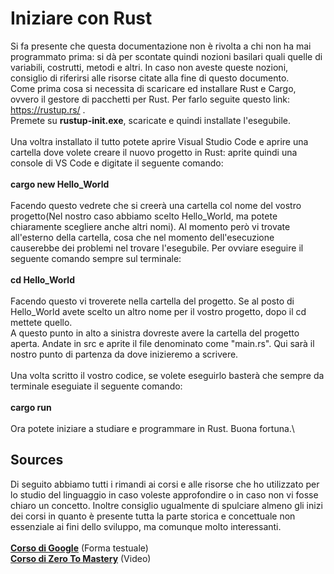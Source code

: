 # Iniziare con Rust
Si fa presente che questa documentazione non è rivolta a chi non ha mai programmato prima: si dà per scontate quindi nozioni basilari quali quelle di variabili, costrutti, metodi e altri. In caso non aveste queste nozioni, consiglio di riferirsi alle risorse citate alla fine di questo documento. \
Come prima cosa si necessita di scaricare ed installare Rust e Cargo, ovvero il gestore di pacchetti per Rust. Per farlo seguite questo link: https://rustup.rs/ .\
Premete su **rustup-init.exe**, scaricate e quindi installate l'esegubile.\
\
Una voltra installato il tutto potete aprire Visual Studio Code e aprire una cartella dove volete creare il nuovo progetto in Rust: aprite quindi una console di VS Code e digitate il seguente comando: \
\
**cargo new Hello_World**\
\
Facendo questo vedrete che si creerà una cartella col nome del vostro progetto(Nel nostro caso abbiamo scelto Hello_World, ma potete chiaramente scegliere anche altri nomi). Al momento però vi trovate all'esterno della
cartella, cosa che nel momento dell'esecuzione causerebbe dei problemi nel trovare l'esegubile. Per ovviare eseguire il seguente comando sempre sul terminale: \
\
**cd Hello_World** \
\
Facendo questo vi troverete nella cartella del progetto. Se al posto di Hello_World avete scelto un altro nome per il vostro progetto, dopo il cd mettete quello.\
A questo punto in alto a sinistra dovreste avere la cartella del progetto aperta. Andate in src e aprite il file denominato come "main.rs". Qui sarà il nostro punto di partenza da dove inizieremo a scrivere.\
\
Una volta scritto il vostro codice, se volete eseguirlo basterà che sempre da terminale eseguiate il seguente comando:\
\
**cargo run**\
\
Ora potete iniziare a studiare e programmare in Rust. Buona fortuna.\
## Sources
Di seguito abbiamo tutti i rimandi ai corsi e alle risorse che ho utilizzato per lo studio del linguaggio in caso voleste approfondire o in caso non vi fosse chiaro un concetto. Inoltre consiglio ugualmente di spulciare almeno gli inizi dei corsi in quanto è presente tutta la parte storica e concettuale non essenziale ai fini dello sviluppo, ma comunque molto interessanti.\
\
[**Corso di Google**](https://google.github.io/comprehensive-rust/welcome.html) (Forma testuale)\
[**Corso di Zero To Mastery**](https://www.youtube.com/watch?v=lzKeecy4OmQ) (Video)
